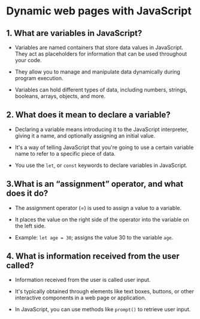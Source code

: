 # Dynamic web pages with JavaScript

## 1. What are variables in JavaScript?

* Variables are named containers that store data values in JavaScript. They act as placeholders for information that can be used throughout your code.

* They allow you to manage and manipulate data dynamically during program execution.

* Variables can hold different types of data, including numbers, strings, booleans, arrays, objects, and more.

## 2. What does it mean to declare a variable?

* Declaring a variable means introducing it to the JavaScript interpreter, giving it a name, and optionally assigning an initial value.

* It's a way of telling JavaScript that you're going to use a certain variable name to refer to a specific piece of data.

* You use the ```let```, or ```const``` keywords to declare variables in JavaScript.

## 3.What is an “assignment” operator, and what does it do?

* The assignment operator (=) is used to assign a value to a variable.

* It places the value on the right side of the operator into the variable on the left side.

* Example: ```let age = 30```; assigns the value 30 to the variable ```age```.

## 4. What is information received from the user called?

* Information received from the user is called user input.

* It's typically obtained through elements like text boxes, buttons, or other interactive components in a web page or application.

* In JavaScript, you can use methods like ```prompt()``` to retrieve user input.

